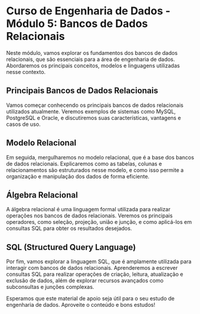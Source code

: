 # Curso de Engenharia de Dados - Módulo 5: Bancos de Dados Relacionais

Neste módulo, vamos explorar os fundamentos dos bancos de dados relacionais, que são essenciais para a área de engenharia de dados. Abordaremos os principais conceitos, modelos e linguagens utilizadas nesse contexto.

## Principais Bancos de Dados Relacionais

Vamos começar conhecendo os principais bancos de dados relacionais utilizados atualmente. Veremos exemplos de sistemas como MySQL, PostgreSQL e Oracle, e discutiremos suas características, vantagens e casos de uso.

## Modelo Relacional

Em seguida, mergulharemos no modelo relacional, que é a base dos bancos de dados relacionais. Explicaremos como as tabelas, colunas e relacionamentos são estruturados nesse modelo, e como isso permite a organização e manipulação dos dados de forma eficiente.

## Álgebra Relacional

A álgebra relacional é uma linguagem formal utilizada para realizar operações nos bancos de dados relacionais. Veremos os principais operadores, como seleção, projeção, união e junção, e como aplicá-los em consultas SQL para obter os resultados desejados.

## SQL (Structured Query Language)

Por fim, vamos explorar a linguagem SQL, que é amplamente utilizada para interagir com bancos de dados relacionais. Aprenderemos a escrever consultas SQL para realizar operações de criação, leitura, atualização e exclusão de dados, além de explorar recursos avançados como subconsultas e junções complexas.

Esperamos que este material de apoio seja útil para o seu estudo de engenharia de dados. Aproveite o conteúdo e bons estudos!
